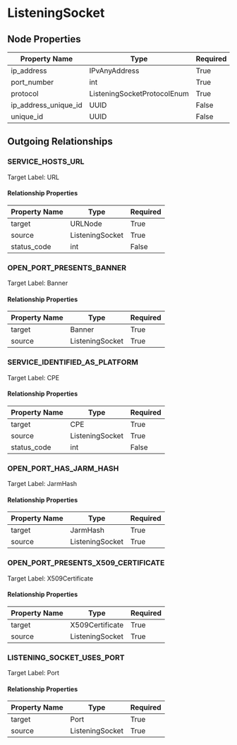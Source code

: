 
# ListeningSocket

## Node Properties

| Property Name | Type | Required |
| ------------- | ---- | -------- |
| ip_address | IPvAnyAddress | True |
| port_number | int | True |
| protocol | ListeningSocketProtocolEnum | True |
| ip_address_unique_id | UUID | False |
| unique_id | UUID | False |


## Outgoing Relationships

### SERVICE_HOSTS_URL

Target Label: URL

#### Relationship Properties

| Property Name | Type | Required |
| ------------- | ---- | -------- |
| target | URLNode | True |
| source | ListeningSocket | True |
| status_code | int | False |


### OPEN_PORT_PRESENTS_BANNER

Target Label: Banner

#### Relationship Properties

| Property Name | Type | Required |
| ------------- | ---- | -------- |
| target | Banner | True |
| source | ListeningSocket | True |


### SERVICE_IDENTIFIED_AS_PLATFORM

Target Label: CPE

#### Relationship Properties

| Property Name | Type | Required |
| ------------- | ---- | -------- |
| target | CPE | True |
| source | ListeningSocket | True |
| status_code | int | False |


### OPEN_PORT_HAS_JARM_HASH

Target Label: JarmHash

#### Relationship Properties

| Property Name | Type | Required |
| ------------- | ---- | -------- |
| target | JarmHash | True |
| source | ListeningSocket | True |


### OPEN_PORT_PRESENTS_X509_CERTIFICATE

Target Label: X509Certificate

#### Relationship Properties

| Property Name | Type | Required |
| ------------- | ---- | -------- |
| target | X509Certificate | True |
| source | ListeningSocket | True |


### LISTENING_SOCKET_USES_PORT

Target Label: Port

#### Relationship Properties

| Property Name | Type | Required |
| ------------- | ---- | -------- |
| target | Port | True |
| source | ListeningSocket | True |



